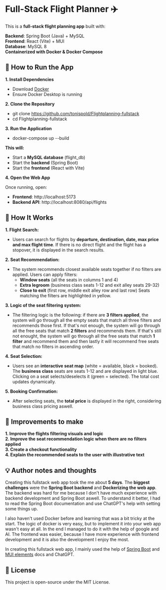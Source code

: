 # Full-Stack Flight Planner ✈️ #

This is a **full-stack flight planning app** built with:

**Backend**: Spring Boot (Java) + MySQL
<br>
**Frontend**: React (Vite) + MUI
<br>
**Database**: MySQL 8
<br>
**Containerized with Docker & Docker Compose**

## 🚀 How to Run the App ##

**1. Install Dependencies**
- Download [Docker](https://docs.docker.com/get-started/get-docker/)
- Ensure Docker Desktop is running

**2. Clone the Repository**
- git clone https://github.com/tonispold/Flightplanning-fullstack
- cd Flightplanning-fullstack

**3. Run the Application**
- docker-compose up --build

**This will:**
- Start a **MySQL database** (flight_db)
- Start the **backend** (Spring Boot)
- Start the **frontend** (React with Vite)

**4. Open the Web App**

Once running, open:
- **Frontend**: http://localhost:5173
- **Backend API**: http://localhost:8080/api/flights

## 🎯 How It Works ##

**1. Flight Search:**
- Users can search for flights by **departure, destination, date, max price and max flight time**.
If there is no direct flight and the flight has a stopover, it is displayed in the search results.

**2. Seat Recommendation:**
- The system recommends closest available seats together if no filters are applied.
Users can apply filters:
  - **Window seats** (all the seats in columns 1 and 4)
  - **Extra legroom** (business class seats 1-12 and exit alley seats 29-32)
  - **Close to exit** (first row, middle exit alley row and last row)
Seats matching the filters are highlighted in yellow.

**3. Logic of the seat filtering system:**
- The filtering logic is the following: if there are **3 filters applied**, the system will go through all the empty seats that match all three filters and recommends those first. If that's not enough, the system will go through all the free seats that match **2 filters** and recommends them. If that's still not enought, the system will go through all the free seats that match **1 filter** and recommend them and then lastly it will recommend free seats that match no filters in ascending order.

**4. Seat Selection:**
- Users see an **interactive seat map** (white = available, black = booked).
The **business class** seats are seats 1-12 and are displayed in light blue.
Clicking on a seat selects/deselects it (green = selected).
The total cost updates dynamically.

**5. Booking Confirmation:**
- After selecting seats, the **total price** is displayed in the right, considering business class pricing aswell.

## 🔧 Improvements to make ##

**1. Improve the flights filtering visuals and logic**<br>
**2. Improve the seat recommendation logic when there are no filters applied**<br>
**3. Create a checkout functionality**<br>
**4. Explain the recommended seats to the user with illustrative text**

## 💡 Author notes and thoughts ##

Creating this fullstack web app took the me about **5 days**. The **biggest challenges** were the **Spring Boot backend** and **Dockerizing the web app**. The backend was hard for me because I don't have much experience with backend development and Spring Boot aswell. To understand it better, I had to read the Spring Boot documentation and use ChatGPT's help with setting some things up.

I also haven't used Docker before and learning that was a bit tricky at the start. The logic of docker is very easy, but to implement it into your web app wasn't easy at all. In the end I managed to do it with the help of google and AI. The frontend was easier, because I have more experience with frontend development and it is also the development I enjoy the most.

In creating this fullstack web app, I mainly used the help of [Spring Boot](https://docs.spring.io/spring-boot/documentation.html) and [MUI elements](https://mui.com/material-ui/all-components/) docs and ChatGPT.

## 📜 License ##

This project is open-source under the MIT License.
 

